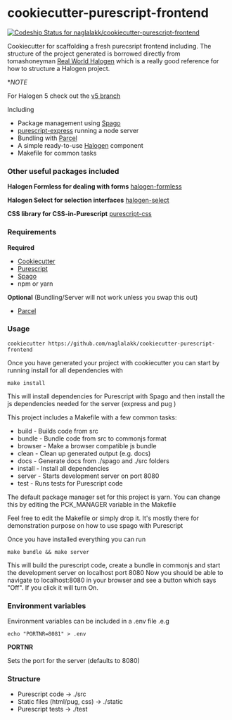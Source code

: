 cookiecutter-purescript-frontend
================================

[![Codeship Status for naglalakk/cookiecutter-purescript-frontend](https://app.codeship.com/projects/21ebe630-ac2a-0137-40b9-3ef406672b9a/status?branch=master)](https://app.codeship.com/projects/362177)

Cookiecutter for scaffolding a fresh purecsript frontend including. The structure of the project generated is borrowed directly from tomashoneyman [Real World Halogen](https://github.com/thomashoneyman/purescript-halogen-realworld) which is a really good reference for how to structure a Halogen project. 

**NOTE* 

For Halogen 5 check out the [v5 branch](https://github.com/naglalakk/cookiecutter-purescript-frontend/tree/v5)

Including

* Package management using [Spago](https://github.com/spacchetti/spago)
* [purescript-express](https://github.com/nkly/purescript-express) running a node server
* Bundling with [Parcel](https://parceljs.org)
* A simple ready-to-use [Halogen](https://github.com/slamdata/purescript-halogen) component
* Makefile for common tasks

### Other useful packages included

**Halogen Formless for dealing with forms**
[halogen-formless](https://github.com/thomashoneyman/purescript-halogen-formless)

**Halogen Select for selection interfaces**
[halogen-select](https://github.com/citizennet/purescript-halogen-select)

**CSS library for CSS-in-Purescript**
[purescript-css](https://github.com/slamdata/purescript-css)


### Requirements

**Required**

* [Cookiecutter](https://github.com/audreyr/cookiecutter)
* [Purescript](https://github.com/purescript/purescript)
* [Spago](https://github.com/spacchetti/spago)
* npm or yarn

**Optional** (Bundling/Server will not work unless you swap this out)

* [Parcel](https://parceljs.org) 

### Usage

    cookiecutter https://github.com/naglalakk/cookiecutter-purescript-frontend

Once you have generated your project with cookiecutter you can start by running install for all dependencies with

    make install

This will install dependencies for Purescript with Spago and then install the js dependencies needed for the server (express and pug )

This project includes a Makefile with a few common tasks:

* build   - Builds code from src
* bundle  - Bundle code from src to commonjs format
* browser - Make a browser compatible js bundle
* clean   - Clean up generated output (e.g. docs)
* docs    - Generate docs from ./spago and ./src folders
* install - Install all dependencies
* server  - Starts development server on port 8080
* test    - Runs tests for Purescript code

The default package manager set for this project is yarn.
You can change this by editing the PCK_MANAGER variable in the Makefile

Feel free to edit the Makefile or simply drop it. It's mostly there for demonstration purpose on how to use spago with Purescript

Once you have installed everything you can run

    make bundle && make server

This will build the purescript code, create a bundle in commonjs and start the development server on localhost port 8080
Now you should be able to navigate to localhost:8080 in your browser and see a button which says "Off". If you click it will turn On.

### Environment variables

Environment variables can be included in a .env file .e.g

    echo "PORTNR=8081" > .env

**PORTNR**

Sets the port for the server (defaults to 8080)

### Structure

* Purescript code              -> ./src
* Static files (html/pug, css) -> ./static
* Purescript tests             -> ./test

